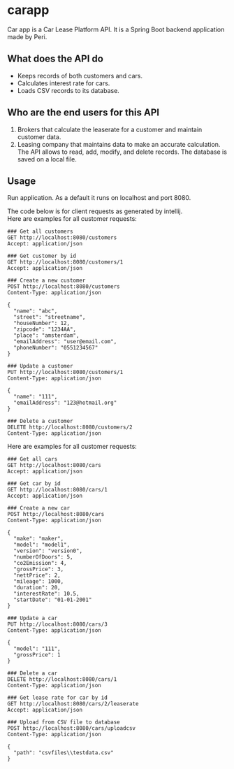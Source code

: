 # carapp
Car app is a Car Lease Platform API. It is a Spring Boot backend application made by Peri.

## What does the API do
* Keeps records of both customers and cars.
* Calculates interest rate for cars.
* Loads CSV records to its database.

## Who are the end users for this API
1.	Brokers that calculate the leaserate for a customer and maintain customer data.
2.	Leasing company that maintains data to make an accurate calculation.
The API allows to read, add, modify, and delete records.
The database is saved on a local file.

## Usage
Run application. As a default it runs on localhost and port 8080.

The code below is for client requests as generated by intellij.  
Here are examples for all customer requests:
```
### Get all customers
GET http://localhost:8080/customers
Accept: application/json

### Get customer by id
GET http://localhost:8080/customers/1
Accept: application/json

### Create a new customer
POST http://localhost:8080/customers
Content-Type: application/json

{
  "name": "abc",
  "street": "streetname",
  "houseNumber": 12,
  "zipcode": "1234AA",
  "place": "amsterdam",
  "emailAddress": "user@email.com",
  "phoneNumber": "0551234567"
}

### Update a customer
PUT http://localhost:8080/customers/1
Content-Type: application/json

{
  "name": "111",
  "emailAddress": "123@hotmail.org"
}

### Delete a customer
DELETE http://localhost:8080/customers/2
Content-Type: application/json

```

Here are examples for all customer requests:
```
### Get all cars
GET http://localhost:8080/cars
Accept: application/json

### Get car by id
GET http://localhost:8080/cars/1
Accept: application/json

### Create a new car
POST http://localhost:8080/cars
Content-Type: application/json

{
  "make": "maker",
  "model": "model1",
  "version": "version0",
  "numberOfDoors": 5,
  "co2Emission": 4,
  "grossPrice": 3,
  "nettPrice": 2,
  "mileage": 1000,
  "duration": 20,
  "interestRate": 10.5,
  "startDate": "01-01-2001"
}

### Update a car
PUT http://localhost:8080/cars/3
Content-Type: application/json

{
  "model": "111",
  "grossPrice": 1
}

### Delete a car
DELETE http://localhost:8080/cars/1
Content-Type: application/json

### Get lease rate for car by id
GET http://localhost:8080/cars/2/leaserate
Accept: application/json

### Upload from CSV file to database
POST http://localhost:8080/cars/uploadcsv
Content-Type: application/json

{
  "path": "csvfiles\\testdata.csv"
}
```
